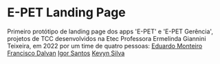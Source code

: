 
# E-PET Landing Page
Primeiro protótipo de landing page dos apps 'E-PET' e 'E-PET Gerência', projetos de TCC desenvolvidos na Etec Professora Ermelinda Giannini Teixeira, em 2022 por um time de quatro pessoas:
<a href="https://www.linkedin.com/in/eduardo-monteiro-06454a111/">Eduardo Monteiro</a>
<a href="https://www.linkedin.com/in/francisco-dalvan-827988169/">Francisco Dalvan</i></a></li>
<a href="https://www.linkedin.com/in/igor-santos-a67301229/">Igor Santos</i></a>
<a href="https://www.linkedin.com/in/kevyn-claudinei-ferreira-da-silva-9a8497211/">Kevyn Silva</i></a>